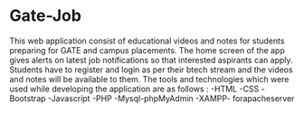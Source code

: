 # Gate-Job


This web application consist of educational videos and 
notes for students preparing for GATE and campus 
placements. The home screen of the app gives alerts on 
latest job notifications so that interested aspirants can 
apply. Students have to register and login as per their 
btech stream and the videos and notes will be available to 
them. The tools and technologies which were used while 
developing the application are as follows :
-HTML 
-CSS
-Bootstrap 
-Javascript 
-PHP
-Mysql-phpMyAdmin 
-XAMPP- forapacheserver
